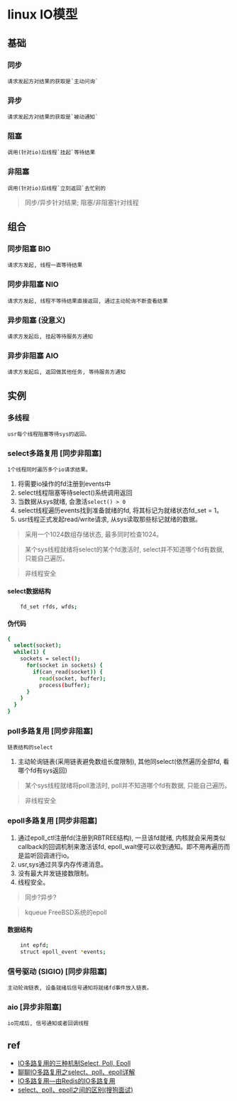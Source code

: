 # linux IO模型

## 基础

### 同步  

    请求发起方对结果的获取是`主动问询`
  
### 异步  

    请求发起方对结果的获取是`被动通知`
  
### 阻塞  

    调用(针对io)后线程`挂起`等待结果  
  
### 非阻塞  

    调用(针对io)后线程`立刻返回`去忙别的
  
> 同步/异步针对结果; 阻塞/非阻塞针对线程

## 组合  

### 同步阻塞 BIO  

    请求方发起, 线程一直等待结果  
  
### 同步非阻塞 NIO  

    请求方发起, 线程不等待结果直接返回, 通过主动轮询不断查看结果  
  
### 异步阻塞 (没意义)  

    请求方发起后, 挂起等待服务方通知  
  
### 异步非阻塞 AIO  

    请求方发起后, 返回做其他任务, 等待服务方通知  
  
## 实例

### 多线程

    usr每个线程阻塞等待sys的返回。

### select多路复用 [同步非阻塞]  

    1个线程同时遍历多个io请求结果。

1. 将需要io操作的fd注册到events中
2. select线程阻塞等待select()系统调用返回
3. 当数据从sys就绪, 会激活`select() > 0`
4. select线程遍历events找到准备就绪的fd, 将其标记为就绪状态fd_set = 1。
5. usr线程正式发起read/write请求, 从sys读取那些标记就绪的数据。

> 采用一个1024数组存储状态, 最多同时检查1024。  

> 某个sys线程就绪将select的某个fd激活时, select并不知道哪个fd有数据, 只能自己遍历。

> 非线程安全

#### select数据结构

```bash
    fd_set rfds, wfds;
```

#### 伪代码

```bash
{
  select(socket);
  while(1) {
    sockets = select();
      for(socket in sockets) {
        if(can_read(socket)) {
          read(socket, buffer);
          process(buffer);
      }
    }
  }
}
```
  
### poll多路复用 [同步非阻塞]  

    链表结构的select

1. 主动轮询链表(采用链表避免数组长度限制), 其他同select(依然遍历全部fd, 看哪个fd有sys返回)  

> 某个sys线程就绪将poll激活时, poll并不知道哪个fd有数据, 只能自己遍历。

> 非线程安全
  
### epoll多路复用 [同步非阻塞]  

1. 通过epoll_ctl注册fd(注册到RBTREE结构), 一旦该fd就绪, 内核就会采用类似callback的回调机制来激活该fd, epoll_wait便可以收到通知。即不用再遍历而是监听回调进行io。
2. usr,sys通过共享内存传递消息。
3. 没有最大并发链接数限制。
4. 线程安全。

> 同步?异步?

> kqueue FreeBSD系统的epoll  

#### 数据结构

```bash
    int epfd;
    struct epoll_event *events;
```

### 信号驱动 (SIGIO) [同步非阻塞]  

    主动轮询链表, 设备就绪后信号通知将就绪fd事件放入链表。  
  
### aio [异步非阻塞]  

    io完成后, 信号通知或者回调线程  
  
## ref

- [IO多路复用的三种机制Select, Poll, Epoll](https://www.jianshu.com/p/397449cadc9a)
- [聊聊IO多路复用之select、poll、epoll详解](https://my.oschina.net/xianggao/blog/663655)
- [IO多路复用—由Redis的IO多路复用](https://blog.csdn.net/happy_wu/article/details/80052617)
- [select、poll、epoll之间的区别(搜狗面试)](https://www.cnblogs.com/aspirant/p/9166944.html)
